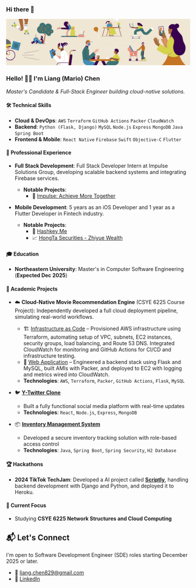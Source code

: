 ### Hi there 👋

<!--
**dexkum-2myzZy-jipzid/dexkum-2myzZy-jipzid** is a ✨ _special_ ✨ repository because its `README.md` (this file) appears on your GitHub profile.

Here are some ideas to get you started:

- 🔭 I’m currently working on ...
- 🌱 I’m currently learning ...
- 👯 I’m looking to collaborate on ...
- 🤔 I’m looking for help with ...
- 💬 Ask me about ...
- 📫 How to reach me: ...
- 😄 Pronouns: ...
- ⚡ Fun fact: ...
-->

![Header](https://github.com/dexkum-2myzZy-jipzid/dexkum-2myzZy-jipzid/blob/main/header.jpeg)

### Hello! 👋🏻 I'm **Liang (Mario) Chen**

_Master's Candidate & Full-Stack Engineer building cloud-native solutions._

#### 🛠️ Technical Skills

- **Cloud & DevOps**: `AWS` `Terraform` `GitHub Actions` `Packer` `CloudWatch`
- **Backend**: `Python (Flask, Django)` `MySQL` `Node.js` `Express` `MongoDB` `Java` `Spring Boot`
- **Frontend & Mobile**: `React Native` `Firebase` `Swift` `Objective-C` `Flutter`

#### 💼 Professional Experience

- **Full Stack Development**: Full Stack Developer Intern at Impulse Solutions Group, developing scalable backend systems and integrating Firebase services.

  - **Notable Projects**:
    - 🤝 [Impulse: Achieve More Together](https://www.findyourimpulse.com)

- **Mobile Development**: 5 years as an iOS Developer and 1 year as a Flutter Developer in Fintech industry.
  - **Notable Projects**:
    - 📱 [Hashkey Me](https://me.hashkey.com/en)
    - 📈 [HongTa Securities - Zhiyue Wealth](https://apps.apple.com/cn/app/id529436337)

#### 🎓 Education

- **Northeastern University**: Master's in Computer Software Engineering (**Expected Dec 2025**)

#### 🚀 Academic Projects

- ☁️ **Cloud-Native Movie Recommendation Engine** (CSYE 6225 Course Project): Independently developed a full cloud deployment pipeline, simulating real-world workflows.

  - 🏗️ [Infrastructure as Code](https://github.com/dexkum-2myzZy-jipzid/cloud-project-terraform-aws-infra) – Provisioned AWS infrastructure using Terraform, automating setup of VPC, subnets, EC2 instances, security groups, load balancing, and Route 53 DNS. Integrated CloudWatch for monitoring and GitHub Actions for CI/CD and infrastructure testing.
  - 🧠 [Web Application](https://github.com/dexkum-2myzZy-jipzid/cloud-native-web-application) – Engineered a backend stack using Flask and MySQL, built AMIs with Packer, and deployed to EC2 with logging and metrics wired into CloudWatch.
  - **Technologies**: `AWS`, `Terraform`, `Packer`, `GitHub Actions`, `Flask`, `MySQL`

- 🐦 [**Y-Twitter Clone**](https://github.com/dexkum-2myzZy-jipzid/Y-TwitterClone)

  - Built a fully functional social media platform with real-time updates
  - **Technologies**: `React`, `Node.js`, `Express`, `MongoDB`

- 📦 [**Inventory Management System**](https://github.com/dexkum-2myzZy-jipzid/inventory-management-system)
  - Developed a secure inventory tracking solution with role-based access control
  - **Technologies**: `Java`, `Spring Boot`, `Spring Security`, `H2 Database`

#### 🏆 Hackathons

- **2024 TikTok TechJam**: Developed a AI project called **[Scriptly](https://devpost.com/software/scriptly)**, handling backend development with Django and Python, and deployed it to Heroku.

#### 🎯 Current Focus

- Studying **CSYE 6225 Network Structures and Cloud Computing**

## 📬 Let's Connect

I'm open to Software Development Engineer (SDE) roles starting December 2025 or later.

- 📧 liang.chen829@gmail.com
- 🔗 [LinkedIn](https://www.linkedin.com/in/liang-chen-0829zzz)
